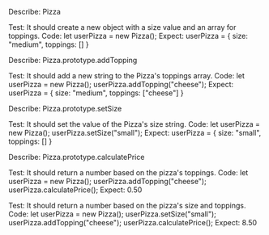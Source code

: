 Describe: Pizza

Test: It should create a new object with a size value and an array for toppings.
Code: let userPizza = new Pizza();
Expect: userPizza = { size: "medium", toppings: [] }

Describe: Pizza.prototype.addTopping

Test: It should add a new string to the Pizza's toppings array.
Code: 
let userPizza = new Pizza();
userPizza.addTopping("cheese");
Expect: userPizza = { size: "medium", toppings: ["cheese"] }

Describe: Pizza.prototype.setSize

Test: It should set the value of the Pizza's size string.
Code:
let userPizza = new Pizza();
userPizza.setSize("small");
Expect: userPizza = { size: "small", toppings: [] }

Describe: Pizza.prototype.calculatePrice

Test: It should return a number based on the pizza's toppings.
Code: 
let userPizza = new Pizza();
userPizza.addTopping("cheese");
userPizza.calculatePrice();
Expect: 0.50

Test: It should return a number based on the pizza's size and toppings.
Code: 
let userPizza = new Pizza();
userPizza.setSize("small");
userPizza.addTopping("cheese");
userPizza.calculatePrice();
Expect: 8.50